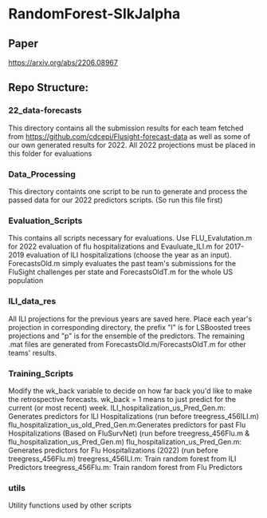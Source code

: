 # RandomForest-SIkJalpha
## Paper
https://arxiv.org/abs/2206.08967
## Repo Structure:
### 22_data-forecasts
This directory contains all the submission results for each team fetched from https://github.com/cdcepi/Flusight-forecast-data as well as some of our own generated results for 2022. All 2022 projections must be placed in this folder for evaluations
### Data_Processing
This directory containts one script to be run to generate and process the passed data for our 2022 predictors scripts. (So run this file first)
### Evaluation_Scripts
This contains all scripts necessary for evaluations. Use FLU_Evalutation.m for 2022 evaluation of flu hospitalizations and Evauluate_ILI.m for 2017-2019 evaluation of ILI hospitalizations (choose the year as an input). ForecastsOld.m simply evaluates the past team's submissions for the FluSight challenges per state and ForecastsOldT.m for the whole US population
### ILI_data_res
All ILI projections for the previous years are saved here. Place each year's projection in corresponding directory, the prefix "l" is for LSBoosted trees projections and "p" is for the ensemble of the predictors. The remaining .mat files are generated from ForecastsOld.m/ForecastsOldT.m for other teams' results.
### Training_Scripts
Modify the wk_back variable to decide on how far back you'd like to make the retrospective forecasts. wk_back = 1 means to just predict for the current (or most recent) week.
ILI_hospitalization_us_Pred_Gen.m: Generates predictors for ILI Hospitalizations (run before treegress_456ILI.m)
flu_hospitalization_us_old_Pred_Gen.m:Generates predictors for past Flu Hospitalizations (Based on FluSurvNet) (run before treegress_456Flu.m & flu_hospitalization_us_Pred_Gen.m)
flu_hospitalization_us_Pred_Gen.m: Generates predictors for Flu Hospitalizations (2022) (run before treegress_456Flu.m)
treegress_456ILI.m: Train random forest from ILI Predictors
treegress_456Flu.m: Train random forest from Flu Predictors
### utils
Utility functions used by other scripts
